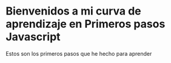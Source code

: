 # Bienvenidos a mi curva de aprendizaje en Primeros pasos Javascript
Estos son los primeros pasos que he hecho para aprender
